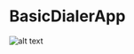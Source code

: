 # BasicDialerApp
![alt text](https://github.com/avisingh-git/BasicDialerApp/blob/master/Screenshot_20211123_102830.png)

